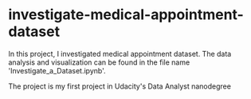 # investigate-medical-appointment-dataset

In this project, I investigated medical appointment dataset. 
The data analysis and visualization can be found in the file name 'Investigate_a_Dataset.ipynb'.

The project is my first project in Udacity's Data Analyst nanodegree
